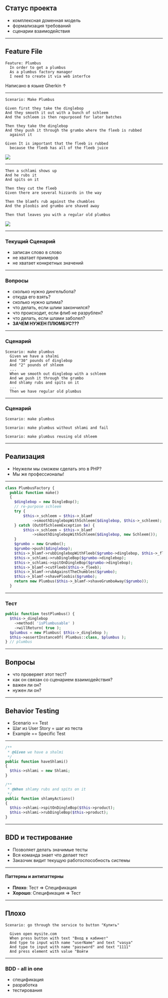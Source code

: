 
## Статус проекта

* комплексная доменная модель
* формализация требований
* сценарии взаимодействия

---

## Feature File

```gherkin
Feature: Plumbus
  In order to get a plumbus
  As a plumbus factory manager
  I need to create it via web interfce
```
Написано в языке Gherkin ↑



---

```gherkin
Scenario: Make Plumbus

Given first they take the dinglebop
And they smooth it out with a bunch of schleem
And the schleem is then repurposed for later batches

Then they take the dinglebop
And they push it through the grumbo where the fleeb is rubbed 
  against it

Given It is important that the fleeb is rubbed 
  because the fleeb has all of the fleeb juice
```

![](/resources/shleem.jpg)

---

```gherkin
Then a schlami shows up
And he rubs it
And spits on it

Then they cut the fleeb
Given there are several hizzards in the way

Then the blamfs rub against the chumbles
And the ploobis and grumbo are shaved away

Then that leaves you with a regular old plumbus
```
![](/resources/shlami.jpg)

---

### Текущий Сценарий

* записан слово в слово
* не хватает примеров
* не хватает конкретных значений

---

### Вопросы

* сколько нужно дингельбопа?
* откуда его взять?
* сколько нужно шлима?
* что делать, если шлим закончился?
* что происходит, если флиб не разрублен?
* что делать, если шлами заболел?
* **ЗАЧЕМ НУЖЕН ПЛЮМБУС???**

---

### Сценарий

```gherkin
Scenario: make plumbus
  Given we have a shalmi
  And "30" pounds of dinglebop
  And "2" pounds of shleem
  ...
  When we smooth out dinglebop with a schleem
  And we push it through the grumbo
  And shlamy rubs and spits on it
  ...
  Then we have regular old plumbus
```

---

### Сценарий

```gherkin
Scenario: make plumbus

Scenario: make plumbus without shlami and fail

Scenario: make plumbus reusing old shleem  

```

---

## Реализация

* Неужели мы сможем сделать это в РНР?
* Мы же профессионалы!

---

```php
class PlumbusFactory {
  public function make()
  {
    $dinglebop = new DingleBop();
    // re-purpose schleem
    try {
        $this->_schleem = $this->_blamf
            ->smoothDinglebopWithSchleem($dinglebop, $this->_schleem);
    } catch (OutOfSchleemException $e) {
        $this->_schleem = $this->_blamf
            ->smoothDinglebopWithSchleem($dinglebop, new Schleem());
    }
    $grumbo = new Grumbo();
    $grumbo->push($dinglebop);
    $this->_blamf->rubDinglebopWithFleeb($grumbo->dinglebop, $this->_fleeb);
    $this->_schlami->rubDingleBop($grumbo->dinglebop);
    $this->_schlami->spitOnDingleBop($grumbo->dinglebop);
    $this->_blamf->cutFleeb($this->_fleeb);
    $this->_blamf->rubAgainstTheChumbles($grumbo);
    $this->_blamf->shavePloobis($grumbo);
    return new Plumbus($this->_blamf->shaveGrumboAway($grumbo));
  }
```

---

### Тест

```php
public function testPlumbus() {
  $this->_dinglebop
    ->method( 'isPlumbusable' )
    ->willReturn( true );
  $plumbus = new Plumbus( $this->_dinglebop );
  $this->assertInstanceOf( Plumbus::class, $plumbus );
} // plumbus
```

---

## Вопросы

* что проверяет этот тест?
* как он связан со сценарием взаимодействия?
* важен ли он?
* нужен ли он?

---

## Behavior Testing

* Scenario == Test
* Шаг из User Story = шаг из теста
* Example == Specific Test

---

```php
/**
 * @Given we have a shalmi
 */
public function haveShlami()
{
  $this->shlami = new Shlami;
}

/**
 * @When shlamy rubs and spits on it
 */
public function shlamyActions()
{
  $this->shlami->spitOnDingleBop($this->product);
  $this->shlami->rubDingleBop($this->product);
}
```

---

## BDD и тестирование

* Позволяет делать значимые тесты
* Вся команда знает что делает тест
* Заказчик видит текущую работоспособность системы


---


#### Паттерны и антипаттерны

* **Плохо**: Тест ⇒ Спецификация
* **Хорошо**: Спецификация ⇒ Тест

---

## Плохо

```gherkin
Scenario: go through the service to button "Купить"

  Given open mysite.com
  When press button with text "Вход в кабинет"
  And type to input with name "userName" and text "vasya"
  And type to input with name "password" and text "1111"
  And press element with value "Войти
```

---


### BDD - all in one

* спецификация
* разработка
* тестирования

